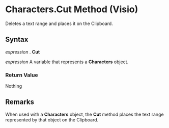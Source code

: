 
# Characters.Cut Method (Visio)

Deletes a text range and places it on the Clipboard.


## Syntax

 _expression_ . **Cut**

 _expression_ A variable that represents a **Characters** object.


### Return Value

Nothing


## Remarks

When used with a  **Characters** object, the **Cut** method places the text range represented by that object on the Clipboard.

